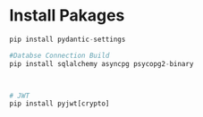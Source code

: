 

# Install Pakages

```py
pip install pydantic-settings

#Databse Connection Build
pip install sqlalchemy asyncpg psycopg2-binary 



# JWT
pip install pyjwt[crypto]
```
